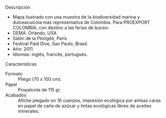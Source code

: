 Descripción

*   Mapa ilustrado con una muestra de la biodiversidad marina y dulceacuícola más representativa de Colombia.  Para PROEXPORT COLOMBIA, con destino a las ferias de buceo:
*   DEMA. Orlando, USA
*   Salón de la Plongée, París
*   Festival Paid Dive, Sao Paulo, Brasil.
*   Año: 2011
*   Idiomas: inglés, francés, portugués.

Características

<dl>
    <dt>Formato</dt>
    <dd>Pliego (70 x 100 cm).</dd>
    <dt>Papel</dt>
    <dd>Propalcote de 115 gr.</dd>
    <dt>Acabados</dt>
    <dd>Afiche plegado en 16 cuerpos, impresión ecológica por ambas caras en papel de caña de azúcar y tintas ecológicas libres de aceites minerales.</dd>
</dl>
